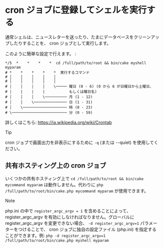 # cron ジョブに登録してシェルを実行する

通常シェルは、ニュースレターを送ったり、たまにデータベースをクリーンアップしたりすることを、
cron ジョブとして実行します。

このように簡単な設定で行えます。 :

``` text
*/5  *    *    *    *  cd /full/path/to/root && bin/cake myshell myparam
# *    *    *    *    *  実行するコマンド
# │    │    │    │    │
# │    │    │    │    │
# │    │    │    │    \───── 曜日 (0 - 6) (0 から 6 が日曜日から土曜日、
# |    |    |    |           もしくは曜日名)
# │    │    │    \────────── 月 (1 - 12)
# │    │    \─────────────── 日 (1 - 31)
# │    \──────────────────── 時 (0 - 23)
# \───────────────────────── 分 (0 - 59)
```

詳しくはこちら: <https://ja.wikipedia.org/wiki/Crontab>

> [!TIP]
> cron ジョブで画面出力を非表示にするために `-q` (または <span class="title-ref">--quiet</span>) を使用してください。

## 共有ホスティング上の cron ジョブ

いくつかの共有ホスティング上で `cd /full/path/to/root && bin/cake mycommand myparam`
は動作しません。代わりに `php /full/path/to/root/bin/cake.php mycommand myparam`
が使用できます。

> [!NOTE]
> php.ini の中で `register_argc_argv = 1` を含めることによって、
> register_argc_argv を有効にしなければなりません。グローバルに register_argc_argv
> を変更できない場合、 `-d register_argc_argv=1` パラメーターをつけることで、
> cron ジョブに独自の設定ファイル (php.ini) を指定することができます。例: `php -d register_argc_argv=1 /full/path/to/root/bin/cake.php myshell myparam`
